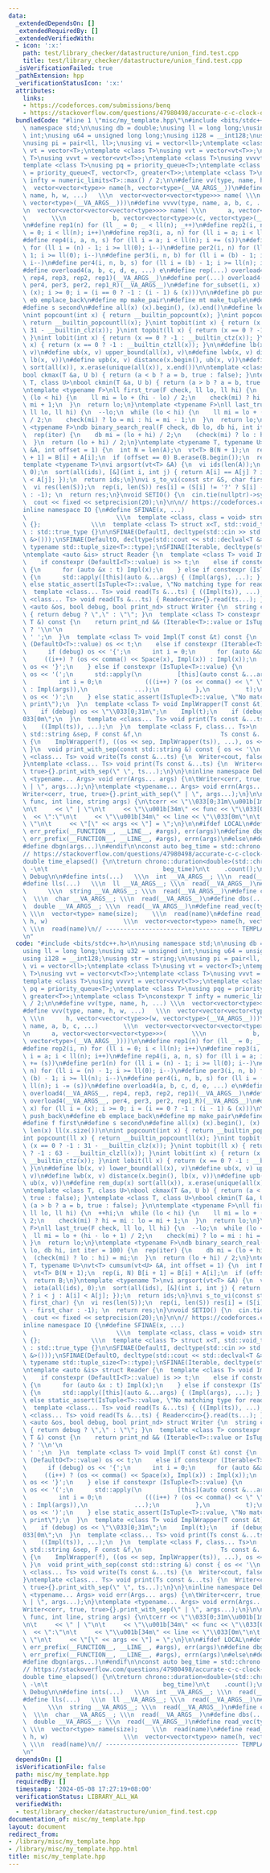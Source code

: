 ```yaml
---
data:
  _extendedDependsOn: []
  _extendedRequiredBy: []
  _extendedVerifiedWith:
  - icon: ':x:'
    path: test/library_checker/datastructure/union_find.test.cpp
    title: test/library_checker/datastructure/union_find.test.cpp
  _isVerificationFailed: true
  _pathExtension: hpp
  _verificationStatusIcon: ':x:'
  attributes:
    links:
    - https://codeforces.com/submissions/benq
    - https://stackoverflow.com/questions/47980498/accurate-c-c-clock-on-a-multi-core-processor-with-auto-overclock?noredirect=1&lq=1
  bundledCode: "#line 1 \"misc/my_template.hpp\"\n#include <bits/stdc++.h>\n\nusing\
    \ namespace std;\n\nusing db = double;\nusing ll = long long;\nusing u32 = unsigned\
    \ int;\nusing u64 = unsigned long long;\nusing i128 = __int128;\nusing str = string;\n\
    \nusing pi = pair<ll, ll>;\nusing vi = vector<ll>;\ntemplate <class T>\nusing\
    \ vt = vector<T>;\ntemplate <class T>\nusing vvt = vector<vt<T>>;\ntemplate <class\
    \ T>\nusing vvvt = vector<vvt<T>>;\ntemplate <class T>\nusing vvvvt = vector<vvvt<T>>;\n\
    template <class T>\nusing pq = priority_queue<T>;\ntemplate <class T>\nusing pqg\
    \ = priority_queue<T, vector<T>, greater<T>>;\ntemplate <class T>\nconstexpr T\
    \ infty = numeric_limits<T>::max() / 2;\n\n#define vv(type, name, h, ...) \\\n\
    \  vector<vector<type>> name(h, vector<type>(__VA_ARGS__))\n#define vvv(type,\
    \ name, h, w, ...)   \\\n  vector<vector<vector<type>>> name( \\\n      h, vector<vector<type>>(w,\
    \ vector<type>(__VA_ARGS__)))\n#define vvvv(type, name, a, b, c, ...)       \\\
    \n  vector<vector<vector<vector<type>>>> name( \\\n      a, vector<vector<vector<type>>>(\
    \       \\\n             b, vector<vector<type>>(c, vector<type>(__VA_ARGS__))))\n\
    \n#define rep1(n) for (ll _ = 0; _ < ll(n); _++)\n#define rep2(i, n) for (ll i\
    \ = 0; i < ll(n); i++)\n#define rep3(i, a, n) for (ll i = a; i < ll(n); i++)\n\
    #define rep4(i, a, n, s) for (ll i = a; i < ll(n); i += (s))\n#define per1(n)\
    \ for (ll i = (n) - 1; i >= ll(0); i--)\n#define per2(i, n) for (ll i = (n) -\
    \ 1; i >= ll(0); i--)\n#define per3(i, n, b) for (ll i = (b) - 1; i >= ll(n);\
    \ i--)\n#define per4(i, n, b, s) for (ll i = (b) - 1; i >= ll(n); i -= (s))\n\
    #define overload4(a, b, c, d, e, ...) e\n#define rep(...) overload4(__VA_ARGS__,\
    \ rep4, rep3, rep2, rep1)(__VA_ARGS__)\n#define per(...) overload4(__VA_ARGS__,\
    \ per4, per3, per2, rep1_R)(__VA_ARGS__)\n#define for_subset(i, x) for (ll i =\
    \ (x); i >= 0; i = (i == 0 ? -1 : (i - 1) & (x)))\n\n#define pb push_back\n#define\
    \ eb emplace_back\n#define mp make_pair\n#define mt make_tuple\n#define f first\n\
    #define s second\n#define all(x) (x).begin(), (x).end()\n#define len(x) ll(x.size())\n\
    \nint popcount(int x) { return __builtin_popcount(x); }\nint popcount(ll x) {\
    \ return __builtin_popcountll(x); }\nint topbit(int x) { return (x == 0 ? -1 :\
    \ 31 - __builtin_clz(x)); }\nint topbit(ll x) { return (x == 0 ? -1 : 63 - __builtin_clzll(x));\
    \ }\nint lobit(int x) { return (x == 0 ? -1 : __builtin_ctz(x)); }\nint lobit(ll\
    \ x) { return (x == 0 ? -1 : __builtin_ctzll(x)); }\n\n#define lb(x, v) lower_bound(all(x),\
    \ v)\n#define ub(x, v) upper_bound(all(x), v)\n#define lwb(x, v) distance(x.begin(),\
    \ lb(x, v))\n#define upb(x, v) distance(x.begin(), ub(x, v))\n#define rem_dup(x)\
    \ sort(all(x)), x.erase(unique(all(x)), x.end())\n\ntemplate <class T, class U>\n\
    bool ckmax(T &a, U b) { return (a < b ? a = b, true : false); }\ntemplate <class\
    \ T, class U>\nbool ckmin(T &a, U b) { return (a > b ? a = b, true : false); }\n\
    \ntemplate <typename F>\nll first_true(F check, ll lo, ll hi) {\n  ++hi;\n  while\
    \ (lo < hi) {\n    ll mi = lo + (hi - lo) / 2;\n    check(mi) ? hi = mi : lo =\
    \ mi + 1;\n  }\n  return lo;\n}\ntemplate <typename F>\nll last_true(F check,\
    \ ll lo, ll hi) {\n  --lo;\n  while (lo < hi) {\n    ll mi = lo + (hi - lo + 1)\
    \ / 2;\n    check(mi) ? lo = mi : hi = mi - 1;\n  }\n  return lo;\n}\ntemplate\
    \ <typename F>\ndb binary_search_real(F check, db lo, db hi, int iter = 100) {\n\
    \  rep(iter) {\n    db mi = (lo + hi) / 2;\n    (check(mi) ? lo : hi) = mi;\n\
    \  }\n  return (lo + hi) / 2;\n}\ntemplate <typename T, typename U>\nvt<T> cumsum(vt<U>\
    \ &A, int offset = 1) {\n  int N = len(A);\n  vt<T> B(N + 1);\n  rep(i, N) B[i\
    \ + 1] = B[i] + A[i];\n  if (offset == 0) B.erase(B.begin());\n  return B;\n}\n\
    template <typename T>\nvi argsort(vt<T> &A) {\n  vi ids(len(A));\n  iota(all(ids),\
    \ 0);\n  sort(all(ids), [&](int i, int j) { return A[i] == A[j] ? i < j : A[i]\
    \ < A[j]; });\n  return ids;\n}\nvi s_to_vi(const str &S, char first_char) {\n\
    \  vi res(len(S));\n  rep(i, len(S)) res[i] = (S[i] != '?' ? S[i] - first_char\
    \ : -1); \n  return res;\n}\nvoid SETIO() {\n  cin.tie(nullptr)->sync_with_stdio(false);\n\
    \  cout << fixed << setprecision(20);\n}\n\n// https://codeforces.com/submissions/benq\n\
    inline namespace IO {\n#define SFINAE(x, ...)                                \
    \                         \\\n  template <class, class = void> struct x : std::false_type\
    \ {};              \\\n  template <class T> struct x<T, std::void_t<__VA_ARGS__>>\
    \ : std::true_type {}\n\nSFINAE(DefaultI, decltype(std::cin >> std::declval<T\
    \ &>()));\nSFINAE(DefaultO, decltype(std::cout << std::declval<T &>()));\nSFINAE(IsTuple,\
    \ typename std::tuple_size<T>::type);\nSFINAE(Iterable, decltype(std::begin(std::declval<T>())));\n\
    \ntemplate <auto &is> struct Reader {\n  template <class T> void Impl(T &t) {\n\
    \    if constexpr (DefaultI<T>::value) is >> t;\n    else if constexpr (Iterable<T>::value)\
    \ {\n      for (auto &x : t) Impl(x);\n    } else if constexpr (IsTuple<T>::value)\
    \ {\n      std::apply([this](auto &...args) { (Impl(args), ...); }, t);\n    }\
    \ else static_assert(IsTuple<T>::value, \"No matching type for read\");\n  }\n\
    \  template <class... Ts> void read(Ts &...ts) { ((Impl(ts)), ...); }\n};\ntemplate\
    \ <class... Ts> void read(Ts &...ts) { Reader<cin>{}.read(ts...); }\n\ntemplate\
    \ <auto &os, bool debug, bool print_nd> struct Writer {\n  string comma() const\
    \ { return debug ? \",\" : \"\"; }\n  template <class T> constexpr char Space(const\
    \ T &) const {\n    return print_nd && (Iterable<T>::value or IsTuple<T>::value)\
    \ ? '\\n'\n                                                                 :\
    \ ' ';\n  }\n  template <class T> void Impl(T const &t) const {\n    if constexpr\
    \ (DefaultO<T>::value) os << t;\n    else if constexpr (Iterable<T>::value) {\n\
    \      if (debug) os << '{';\n      int i = 0;\n      for (auto &&x : t)\n   \
    \     ((i++) ? (os << comma() << Space(x), Impl(x)) : Impl(x));\n      if (debug)\
    \ os << '}';\n    } else if constexpr (IsTuple<T>::value) {\n      if (debug)\
    \ os << '(';\n      std::apply(\n          [this](auto const &...args) {\n   \
    \         int i = 0;\n            (((i++) ? (os << comma() << \" \", Impl(args))\
    \ : Impl(args)),\n             ...);\n          },\n          t);\n      if (debug)\
    \ os << ')';\n    } else static_assert(IsTuple<T>::value, \"No matching type for\
    \ print\");\n  }\n  template <class T> void ImplWrapper(T const &t) const {\n\
    \    if (debug) os << \"\\033[0;31m\";\n    Impl(t);\n    if (debug) os << \"\\\
    033[0m\";\n  }\n  template <class... Ts> void print(Ts const &...ts) const {\n\
    \    ((Impl(ts)), ...);\n  }\n  template <class F, class... Ts>\n  void print_with_sep(const\
    \ std::string &sep, F const &f,\n                      Ts const &...ts) const\
    \ {\n    ImplWrapper(f), ((os << sep, ImplWrapper(ts)), ...), os << '\\n';\n \
    \ }\n  void print_with_sep(const std::string &) const { os << '\\n'; }\n};\ntemplate\
    \ <class... Ts> void write(Ts const &...ts) {\n  Writer<cout, false, true>{}.print(ts...);\n\
    }\ntemplate <class... Ts> void print(Ts const &...ts) {\n  Writer<cout, false,\
    \ true>{}.print_with_sep(\" \", ts...);\n}\n}\ninline namespace Debug {\ntemplate\
    \ <typename... Args> void err(Args... args) {\n\tWriter<cerr, true, false>{}.print_with_sep(\"\
    \ | \", args...);\n}\ntemplate <typename... Args> void errn(Args... args) {\n\t\
    Writer<cerr, true, true>{}.print_with_sep(\" | \", args...);\n}\n\nvoid err_prefix(str\
    \ func, int line, string args) {\n\tcerr << \"\\033[0;31m\\u001b[1mDEBUG\\033[0m\"\
    \n\t     << \" | \"\n\t     << \"\\u001b[34m\" << func << \"\\033[0m\"\n\t   \
    \  << \":\"\n\t     << \"\\u001b[34m\" << line << \"\\033[0m\"\n\t     << \" -\
    \ \"\n\t     << \"[\" << args << \"] = \";\n}\n\n#ifdef LOCAL\n#define dbg(args...)\
    \ err_prefix(__FUNCTION__, __LINE__, #args), err(args)\n#define dbgn(args...)\
    \ err_prefix(__FUNCTION__, __LINE__, #args), errn(args)\n#else\n#define dbg(...)\n\
    #define dbgn(args...)\n#endif\n\nconst auto beg_time = std::chrono::high_resolution_clock::now();\n\
    // https://stackoverflow.com/questions/47980498/accurate-c-c-clock-on-a-multi-core-processor-with-auto-overclock?noredirect=1&lq=1\n\
    double time_elapsed() {\n\treturn chrono::duration<double>(std::chrono::high_resolution_clock::now()\
    \ -\n\t                                beg_time)\n\t    .count();\n}\n}  // namespace\
    \ Debug\n\n#define ints(...)   \\\n  int __VA_ARGS__; \\\n  read(__VA_ARGS__)\n\
    #define lls(...)   \\\n  ll __VA_ARGS__; \\\n  read(__VA_ARGS__)\n#define strs(...)\
    \      \\\n  string __VA_ARGS__; \\\n  read(__VA_ARGS__)\n#define chars(...) \
    \  \\\n  char __VA_ARGS__; \\\n  read(__VA_ARGS__)\n#define dbs(...)      \\\n\
    \  double __VA_ARGS__; \\\n  read(__VA_ARGS__)\n#define read_vec(type, name, size)\
    \ \\\n  vector<type> name(size);    \\\n  read(name)\n#define read_vv(type, name,\
    \ h, w)                     \\\n  vector<vector<type>> name(h, vector<type>(w));\
    \ \\\n  read(name)\n// ------------------------------------- TEMPLATE ABOVE ------------------------------//\n\
    \n"
  code: "#include <bits/stdc++.h>\n\nusing namespace std;\n\nusing db = double;\n\
    using ll = long long;\nusing u32 = unsigned int;\nusing u64 = unsigned long long;\n\
    using i128 = __int128;\nusing str = string;\n\nusing pi = pair<ll, ll>;\nusing\
    \ vi = vector<ll>;\ntemplate <class T>\nusing vt = vector<T>;\ntemplate <class\
    \ T>\nusing vvt = vector<vt<T>>;\ntemplate <class T>\nusing vvvt = vector<vvt<T>>;\n\
    template <class T>\nusing vvvvt = vector<vvvt<T>>;\ntemplate <class T>\nusing\
    \ pq = priority_queue<T>;\ntemplate <class T>\nusing pqg = priority_queue<T, vector<T>,\
    \ greater<T>>;\ntemplate <class T>\nconstexpr T infty = numeric_limits<T>::max()\
    \ / 2;\n\n#define vv(type, name, h, ...) \\\n  vector<vector<type>> name(h, vector<type>(__VA_ARGS__))\n\
    #define vvv(type, name, h, w, ...)   \\\n  vector<vector<vector<type>>> name(\
    \ \\\n      h, vector<vector<type>>(w, vector<type>(__VA_ARGS__)))\n#define vvvv(type,\
    \ name, a, b, c, ...)       \\\n  vector<vector<vector<vector<type>>>> name( \\\
    \n      a, vector<vector<vector<type>>>(       \\\n             b, vector<vector<type>>(c,\
    \ vector<type>(__VA_ARGS__))))\n\n#define rep1(n) for (ll _ = 0; _ < ll(n); _++)\n\
    #define rep2(i, n) for (ll i = 0; i < ll(n); i++)\n#define rep3(i, a, n) for (ll\
    \ i = a; i < ll(n); i++)\n#define rep4(i, a, n, s) for (ll i = a; i < ll(n); i\
    \ += (s))\n#define per1(n) for (ll i = (n) - 1; i >= ll(0); i--)\n#define per2(i,\
    \ n) for (ll i = (n) - 1; i >= ll(0); i--)\n#define per3(i, n, b) for (ll i =\
    \ (b) - 1; i >= ll(n); i--)\n#define per4(i, n, b, s) for (ll i = (b) - 1; i >=\
    \ ll(n); i -= (s))\n#define overload4(a, b, c, d, e, ...) e\n#define rep(...)\
    \ overload4(__VA_ARGS__, rep4, rep3, rep2, rep1)(__VA_ARGS__)\n#define per(...)\
    \ overload4(__VA_ARGS__, per4, per3, per2, rep1_R)(__VA_ARGS__)\n#define for_subset(i,\
    \ x) for (ll i = (x); i >= 0; i = (i == 0 ? -1 : (i - 1) & (x)))\n\n#define pb\
    \ push_back\n#define eb emplace_back\n#define mp make_pair\n#define mt make_tuple\n\
    #define f first\n#define s second\n#define all(x) (x).begin(), (x).end()\n#define\
    \ len(x) ll(x.size())\n\nint popcount(int x) { return __builtin_popcount(x); }\n\
    int popcount(ll x) { return __builtin_popcountll(x); }\nint topbit(int x) { return\
    \ (x == 0 ? -1 : 31 - __builtin_clz(x)); }\nint topbit(ll x) { return (x == 0\
    \ ? -1 : 63 - __builtin_clzll(x)); }\nint lobit(int x) { return (x == 0 ? -1 :\
    \ __builtin_ctz(x)); }\nint lobit(ll x) { return (x == 0 ? -1 : __builtin_ctzll(x));\
    \ }\n\n#define lb(x, v) lower_bound(all(x), v)\n#define ub(x, v) upper_bound(all(x),\
    \ v)\n#define lwb(x, v) distance(x.begin(), lb(x, v))\n#define upb(x, v) distance(x.begin(),\
    \ ub(x, v))\n#define rem_dup(x) sort(all(x)), x.erase(unique(all(x)), x.end())\n\
    \ntemplate <class T, class U>\nbool ckmax(T &a, U b) { return (a < b ? a = b,\
    \ true : false); }\ntemplate <class T, class U>\nbool ckmin(T &a, U b) { return\
    \ (a > b ? a = b, true : false); }\n\ntemplate <typename F>\nll first_true(F check,\
    \ ll lo, ll hi) {\n  ++hi;\n  while (lo < hi) {\n    ll mi = lo + (hi - lo) /\
    \ 2;\n    check(mi) ? hi = mi : lo = mi + 1;\n  }\n  return lo;\n}\ntemplate <typename\
    \ F>\nll last_true(F check, ll lo, ll hi) {\n  --lo;\n  while (lo < hi) {\n  \
    \  ll mi = lo + (hi - lo + 1) / 2;\n    check(mi) ? lo = mi : hi = mi - 1;\n \
    \ }\n  return lo;\n}\ntemplate <typename F>\ndb binary_search_real(F check, db\
    \ lo, db hi, int iter = 100) {\n  rep(iter) {\n    db mi = (lo + hi) / 2;\n  \
    \  (check(mi) ? lo : hi) = mi;\n  }\n  return (lo + hi) / 2;\n}\ntemplate <typename\
    \ T, typename U>\nvt<T> cumsum(vt<U> &A, int offset = 1) {\n  int N = len(A);\n\
    \  vt<T> B(N + 1);\n  rep(i, N) B[i + 1] = B[i] + A[i];\n  if (offset == 0) B.erase(B.begin());\n\
    \  return B;\n}\ntemplate <typename T>\nvi argsort(vt<T> &A) {\n  vi ids(len(A));\n\
    \  iota(all(ids), 0);\n  sort(all(ids), [&](int i, int j) { return A[i] == A[j]\
    \ ? i < j : A[i] < A[j]; });\n  return ids;\n}\nvi s_to_vi(const str &S, char\
    \ first_char) {\n  vi res(len(S));\n  rep(i, len(S)) res[i] = (S[i] != '?' ? S[i]\
    \ - first_char : -1); \n  return res;\n}\nvoid SETIO() {\n  cin.tie(nullptr)->sync_with_stdio(false);\n\
    \  cout << fixed << setprecision(20);\n}\n\n// https://codeforces.com/submissions/benq\n\
    inline namespace IO {\n#define SFINAE(x, ...)                                \
    \                         \\\n  template <class, class = void> struct x : std::false_type\
    \ {};              \\\n  template <class T> struct x<T, std::void_t<__VA_ARGS__>>\
    \ : std::true_type {}\n\nSFINAE(DefaultI, decltype(std::cin >> std::declval<T\
    \ &>()));\nSFINAE(DefaultO, decltype(std::cout << std::declval<T &>()));\nSFINAE(IsTuple,\
    \ typename std::tuple_size<T>::type);\nSFINAE(Iterable, decltype(std::begin(std::declval<T>())));\n\
    \ntemplate <auto &is> struct Reader {\n  template <class T> void Impl(T &t) {\n\
    \    if constexpr (DefaultI<T>::value) is >> t;\n    else if constexpr (Iterable<T>::value)\
    \ {\n      for (auto &x : t) Impl(x);\n    } else if constexpr (IsTuple<T>::value)\
    \ {\n      std::apply([this](auto &...args) { (Impl(args), ...); }, t);\n    }\
    \ else static_assert(IsTuple<T>::value, \"No matching type for read\");\n  }\n\
    \  template <class... Ts> void read(Ts &...ts) { ((Impl(ts)), ...); }\n};\ntemplate\
    \ <class... Ts> void read(Ts &...ts) { Reader<cin>{}.read(ts...); }\n\ntemplate\
    \ <auto &os, bool debug, bool print_nd> struct Writer {\n  string comma() const\
    \ { return debug ? \",\" : \"\"; }\n  template <class T> constexpr char Space(const\
    \ T &) const {\n    return print_nd && (Iterable<T>::value or IsTuple<T>::value)\
    \ ? '\\n'\n                                                                 :\
    \ ' ';\n  }\n  template <class T> void Impl(T const &t) const {\n    if constexpr\
    \ (DefaultO<T>::value) os << t;\n    else if constexpr (Iterable<T>::value) {\n\
    \      if (debug) os << '{';\n      int i = 0;\n      for (auto &&x : t)\n   \
    \     ((i++) ? (os << comma() << Space(x), Impl(x)) : Impl(x));\n      if (debug)\
    \ os << '}';\n    } else if constexpr (IsTuple<T>::value) {\n      if (debug)\
    \ os << '(';\n      std::apply(\n          [this](auto const &...args) {\n   \
    \         int i = 0;\n            (((i++) ? (os << comma() << \" \", Impl(args))\
    \ : Impl(args)),\n             ...);\n          },\n          t);\n      if (debug)\
    \ os << ')';\n    } else static_assert(IsTuple<T>::value, \"No matching type for\
    \ print\");\n  }\n  template <class T> void ImplWrapper(T const &t) const {\n\
    \    if (debug) os << \"\\033[0;31m\";\n    Impl(t);\n    if (debug) os << \"\\\
    033[0m\";\n  }\n  template <class... Ts> void print(Ts const &...ts) const {\n\
    \    ((Impl(ts)), ...);\n  }\n  template <class F, class... Ts>\n  void print_with_sep(const\
    \ std::string &sep, F const &f,\n                      Ts const &...ts) const\
    \ {\n    ImplWrapper(f), ((os << sep, ImplWrapper(ts)), ...), os << '\\n';\n \
    \ }\n  void print_with_sep(const std::string &) const { os << '\\n'; }\n};\ntemplate\
    \ <class... Ts> void write(Ts const &...ts) {\n  Writer<cout, false, true>{}.print(ts...);\n\
    }\ntemplate <class... Ts> void print(Ts const &...ts) {\n  Writer<cout, false,\
    \ true>{}.print_with_sep(\" \", ts...);\n}\n}\ninline namespace Debug {\ntemplate\
    \ <typename... Args> void err(Args... args) {\n\tWriter<cerr, true, false>{}.print_with_sep(\"\
    \ | \", args...);\n}\ntemplate <typename... Args> void errn(Args... args) {\n\t\
    Writer<cerr, true, true>{}.print_with_sep(\" | \", args...);\n}\n\nvoid err_prefix(str\
    \ func, int line, string args) {\n\tcerr << \"\\033[0;31m\\u001b[1mDEBUG\\033[0m\"\
    \n\t     << \" | \"\n\t     << \"\\u001b[34m\" << func << \"\\033[0m\"\n\t   \
    \  << \":\"\n\t     << \"\\u001b[34m\" << line << \"\\033[0m\"\n\t     << \" -\
    \ \"\n\t     << \"[\" << args << \"] = \";\n}\n\n#ifdef LOCAL\n#define dbg(args...)\
    \ err_prefix(__FUNCTION__, __LINE__, #args), err(args)\n#define dbgn(args...)\
    \ err_prefix(__FUNCTION__, __LINE__, #args), errn(args)\n#else\n#define dbg(...)\n\
    #define dbgn(args...)\n#endif\n\nconst auto beg_time = std::chrono::high_resolution_clock::now();\n\
    // https://stackoverflow.com/questions/47980498/accurate-c-c-clock-on-a-multi-core-processor-with-auto-overclock?noredirect=1&lq=1\n\
    double time_elapsed() {\n\treturn chrono::duration<double>(std::chrono::high_resolution_clock::now()\
    \ -\n\t                                beg_time)\n\t    .count();\n}\n}  // namespace\
    \ Debug\n\n#define ints(...)   \\\n  int __VA_ARGS__; \\\n  read(__VA_ARGS__)\n\
    #define lls(...)   \\\n  ll __VA_ARGS__; \\\n  read(__VA_ARGS__)\n#define strs(...)\
    \      \\\n  string __VA_ARGS__; \\\n  read(__VA_ARGS__)\n#define chars(...) \
    \  \\\n  char __VA_ARGS__; \\\n  read(__VA_ARGS__)\n#define dbs(...)      \\\n\
    \  double __VA_ARGS__; \\\n  read(__VA_ARGS__)\n#define read_vec(type, name, size)\
    \ \\\n  vector<type> name(size);    \\\n  read(name)\n#define read_vv(type, name,\
    \ h, w)                     \\\n  vector<vector<type>> name(h, vector<type>(w));\
    \ \\\n  read(name)\n// ------------------------------------- TEMPLATE ABOVE ------------------------------//\n\
    \n"
  dependsOn: []
  isVerificationFile: false
  path: misc/my_template.hpp
  requiredBy: []
  timestamp: '2024-05-08 17:27:19+08:00'
  verificationStatus: LIBRARY_ALL_WA
  verifiedWith:
  - test/library_checker/datastructure/union_find.test.cpp
documentation_of: misc/my_template.hpp
layout: document
redirect_from:
- /library/misc/my_template.hpp
- /library/misc/my_template.hpp.html
title: misc/my_template.hpp
---
```

